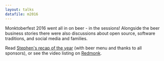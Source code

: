 ```yaml
---
layout: talks
datafile: m2016
---
```


Monktoberfest 2016 went all in on beer - in the sessions!  Alongside the beer business stories there were also discussions about open source, software traditions, and social media and families.

Read [Stephen's recap of the year](https://redmonk.com/sogrady/2016/10/12/the-2016-monktoberfest/) (with beer menu and thanks to all sponsors), or see the video listing on [Redmonk](http://redmonk.com/?series=monktoberfest-2016).